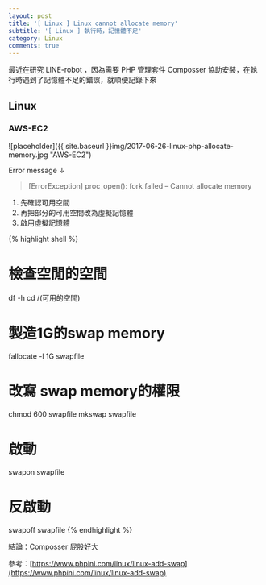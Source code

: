 ```yaml
---
layout: post
title: '[ Linux ] Linux cannot allocate memory'
subtitle: '[ Linux ] 執行時，記憶體不足'
category: Linux
comments: true
---
```


<div class="message">
    最近在研究 LINE-robot ，因為需要 PHP 管理套件 Composser 協助安裝，在執行時遇到了記憶體不足的錯誤，就順便記錄下來
</div>

## Linux

### AWS-EC2

![placeholder]({{ site.baseurl }}img/2017-06-26-linux-php-allocate-memory.jpg "AWS-EC2")

Error message ↓

 > [ErrorException] proc_open(): fork failed – Cannot allocate memory

1. 先確認可用空間
2. 再把部分的可用空間改為虛擬記憶體
3. 啟用虛擬記憶體

{% highlight shell %}
# 檢查空閒的空間
df -h
cd /(可用的空間)
# 製造1G的swap memory
fallocate -l 1G swapfile
# 改寫 swap memory的權限
chmod 600 swapfile
mkswap swapfile
# 啟動
swapon swapfile
# 反啟動
swapoff swapfile
{% endhighlight %}

結論：Composser 屁股好大

參考：[https://www.phpini.com/linux/linux-add-swap](https://www.phpini.com/linux/linux-add-swap)